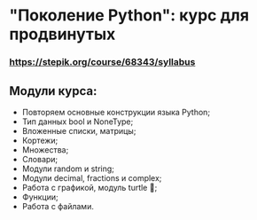 # "Поколение Python":  курс для продвинутых
### https://stepik.org/course/68343/syllabus

## Модули курса:

* Повторяем основные конструкции языка Python;
* Тип данных bool и NoneType;
* Вложенные списки, матрицы;
* Кортежи;
* Множества;
* Словари;
* Модули random и string;
* Модули decimal, fractions и complex;
* Работа с графикой, модуль turtle 🐢;
* Функции;
* Работа с файлами.